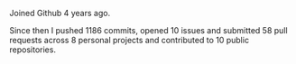 Joined Github 4 years ago.

Since then I pushed 1186 commits, opened 10 issues and submitted 58 pull requests across 8 personal projects and contributed to 10 public repositories.
